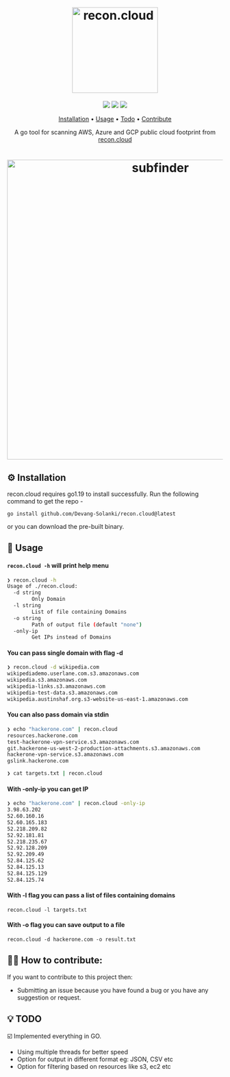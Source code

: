 <h1 align="center">
  <img src="https://recon.cloud/static/media/cloud-recon-logo.8a2189a42dd71bb33bb39b2b986ee13b.svg" alt="recon.cloud" width="200px"></a>
  <br>
</h1>
<p align="center">
<a href="https://unlicense.org/"><img src="https://img.shields.io/badge/license-Unlicense-_red.svg"></a>
<a href="https://goreportcard.com/badge/Devang-Solanki/recon.cloud"><img src="https://goreportcard.com/badge/github.com/Devang-Solanki/recon.cloud"></a>
<a href="https://twitter.com/devangsolankii"><img src="https://img.shields.io/twitter/follow/devangsolankii.svg?logo=twitter"></a>
</p>
<p align="center">
  <a href="#-installation">Installation</a> •
  <a href="#-usage">Usage</a> •
  <a href="#-todo">Todo</a> •
  <a href="#-how-to-contribute">Contribute</a> 
</p>

<p align="center">
A go tool for scanning AWS, Azure and GCP public cloud footprint from <a href="https://recon.cloud/">recon.cloud</a
</p>

<h1 align="center">
  <img src="https://user-images.githubusercontent.com/75718583/201933058-08dec67d-ebe6-4e80-9267-35347771cb60.png" alt="subfinder" width="700px"></a>
  <br>
</h1>

## ⚙ Installation
recon.cloud requires go1.19 to install successfully. Run the following command to get the repo -
```
go install github.com/Devang-Solanki/recon.cloud@latest
```
or you can download the pre-built binary.

## 📔 Usage
#### `recon.cloud -h` will print help menu
```bash
❯ recon.cloud -h
Usage of ./recon.cloud:
  -d string
        Only Domain
  -l string
        List of file containing Domains
  -o string
        Path of output file (default "none")
  -only-ip
        Get IPs instead of Domains
```
#### You can pass single domain with flag -d
```bash
❯ recon.cloud -d wikipedia.com
wikipediademo.userlane.com.s3.amazonaws.com
wikipedia.s3.amazonaws.com
wikipedia-links.s3.amazonaws.com
wikipedia-test-data.s3.amazonaws.com
wikipedia.austinshaf.org.s3-website-us-east-1.amazonaws.com
```
#### You can also pass domain via stdin
```bash
❯ echo "hackerone.com" | recon.cloud 
resources.hackerone.com
test-hackerone-vpn-service.s3.amazonaws.com
git.hackerone-us-west-2-production-attachments.s3.amazonaws.com
hackerone-vpn-service.s3.amazonaws.com
gslink.hackerone.com

❯ cat targets.txt | recon.cloud
```
#### With -only-ip you can get IP
```bash
❯ echo "hackerone.com" | recon.cloud -only-ip
3.98.63.202
52.60.160.16
52.60.165.183
52.218.209.82
52.92.181.81
52.218.235.67
52.92.128.209
52.92.209.49
52.84.125.62
52.84.125.13
52.84.125.129
52.84.125.74
```

#### With -l flag you can pass a list of files containing domains
```
recon.cloud -l targets.txt
```

#### With -o flag you can save output to a file
```
recon.cloud -d hackerone.com -o result.txt
```

## 🤝🏻 How to contribute:
If you want to contribute to this project then:
- Submitting an issue because you have found a bug or you have any suggestion or request.

## 💡 TODO
☑️ Implemented everything in GO.
- Using multiple threads for better speed
- Option for output in different format eg: JSON, CSV etc
- Option for filtering based on resources like s3, ec2 etc
